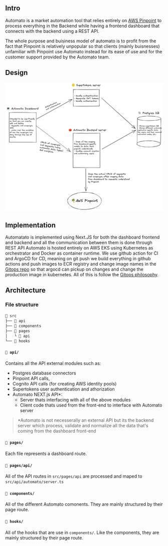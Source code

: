 ## Intro
Automato is a market automation tool that relies entirely on [AWS Pinpoint](https://aws.amazon.com/pinpoint/)
to process everything in the Backend while having a frontend dashboard that 
connects with the backend using a REST API.

The whole purpose and buisiness model of automato is to profit from the fact that Pinpoint 
is relatively unpopular so that clients (mainly buisnesses) unfamiliar with Pinpoint
use Automato instead for its ease of use and for the customer support provided
by the Automato team.

## Design
<div align="center">
    <img src="./automato-design.png" alt="automato-design">
</div>

## Implementation
Automatato is implemented using Next.JS for both the dashboard frontend and backend
and all the communication between them is done through REST API
Automato is hosted entirely on AWS EKS using Kubernetes as orchestrator and Docker
as container runtime.
We use github action for CI and ArgoCD for CD, meaning on git push we build everything
in github actions and push images to ECR registry and change image names in the [Gitops repo](https://github.com/Automa-to/gitops)
so that argocd can pickup on changes and change the production image in kubernetes.
All of this is follow the [Gitops philosophy](https://www.gitops.tech/).

## Architecture

### File structure
```
📂 src
├── 📂 api
├── 📂 components
├── 📂 pages
│   └ 📂 api
└── 📂 hooks
```
#### `📂 api/`
Contains all the API external modules such as:
- Postgres database connectors
- Pinpoint API calls,
- Cognito API calls (for creating AWS identity pools) 
- Supertokens user authentication and athorization
- Automato NEXT.js API*:
    - Server thats interfacing with all of the above modules 
    - Client code thats used from the front-end to interface with Automato server
> *Automato is not necesserally an external API but its the backend server which
process, validate and normalize all the data  that's coming from the dashboard
front-end
#### `📂 pages/`
Each file represents a dashboard route.
#### `📂 pages/api/`
All of the API routes in `src/pages/api` are processed and maped to `src/api/automato/server.ts`
#### `📂 components/`
All of the different Automato comonents. They are mainly structured by their
page route.
#### `📂 hooks/`
All of the hooks that are use in `components/`. Like the components, they are
mainly structured by their page route.
